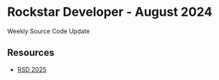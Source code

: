 # Rockstar Developer - August 2024

Weekly Source Code Update

## Resources
* [RSD 2025](https://eimaung.com/rsd2025)
